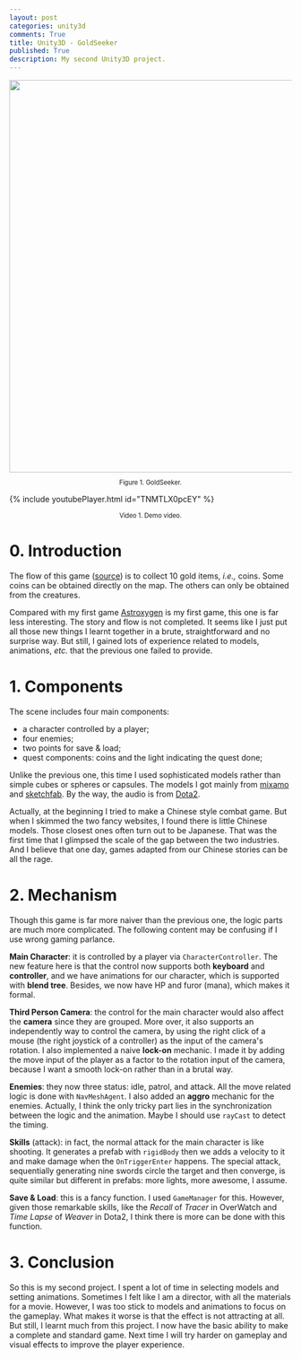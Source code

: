 ```yaml
---
layout: post
categories: unity3d
comments: True
title: Unity3D - GoldSeeker
published: True
description: My second Unity3D project.
---
```


<div align="center"><img src="../../../../assets/images/goldseeker_init.png" alt="" width="700" />
</div>
<center>
  <p style="font-size:80%;">
Figure 1. GoldSeeker.
  </p>
</center>

{% include youtubePlayer.html id="TNMTLX0pcEY" %}
<center>
  <p style="font-size:80%;">
Video 1. Demo video.
  </p>
</center>

# 0. Introduction

The flow of this game ([source](https://github.com/2ez4ai/GoldSeeker)) is to collect 10 gold items, *i.e.,* coins. Some coins can be obtained directly on the map. The others can only be obtained from the creatures.

Compared with my first game [Astroxygen](https://2ez4ai.github.io/2021/03/14/Astroxygen/) is my first game, this one is far less interesting. The story and flow is not completed. It seems like I just put all those new things I learnt together in a brute, straightforward and no surprise way. But still, I gained lots of experience related to models, animations, *etc.* that the previous one failed to provide. 

# 1. Components

The scene includes four main components: 
-	a character controlled by a player;
-	four enemies;
-	two points for save & load;
-	quest components: coins and the light indicating the quest done;

Unlike the previous one, this time I used sophisticated models rather than simple cubes or spheres or capsules. The models I got mainly from [mixamo](http://mixamo.com/) and [sketchfab](https://sketchfab.com/3d-models). By the way, the audio is from [Dota2]([https://dota2.fandom.com/wiki/Category:Audio]).

Actually, at the beginning I tried to make a Chinese style combat game. But when I skimmed the two fancy websites, I found there is little Chinese models. Those closest ones often turn out to be Japanese. That was the first time that I glimpsed the scale of the gap between the two industries. And I believe that one day, games adapted from our Chinese stories can be all the rage.

# 2. Mechanism

Though this game is far more naiver than the previous one, the logic parts are much more complicated. The following content may be confusing if I use wrong gaming parlance.

**Main Character**: it is controlled by a player via `CharacterController`. The new feature here is that the control now supports both **keyboard** and **controller**, and we have animations for our character, which is supported with **blend tree**. Besides, we now have HP and furor (mana), which makes it formal.

**Third Person Camera**: the control for the main character would also affect the **camera** since they are grouped. More over, it also supports an independently way to control the camera, by using the right click of a mouse (the right joystick of a controller) as the input of the camera's rotation. I also implemented a naive **lock-on** mechanic. I made it by adding the move input of the player as a factor to the rotation input of the camera, because I want a smooth lock-on rather than in a brutal way.

**Enemies**: they now three status: idle, patrol, and attack. All the move related logic is done with `NavMeshAgent`. I also added an **aggro** mechanic for the enemies. Actually, I think the only tricky part lies in the synchronization between the logic and the animation. Maybe I should use `rayCast` to detect the timing.

**Skills** (attack): in fact, the normal attack for the main character is like shooting. It generates a prefab with `rigidBody` then we adds a velocity to it and make damage when the `OnTriggerEnter` happens. The special attack, sequentially generating nine swords circle the target and then converge, is quite similar but different in prefabs: more lights, more awesome, I assume.

**Save & Load**: this is a fancy function. I used `GameManager` for this. However, given those remarkable skills, like the *Recall* of *Tracer* in OverWatch and *Time Lapse* of *Weaver* in Dota2, I think there is more can be done with this function.

# 3. Conclusion

So this is my second project. I spent a lot of time in selecting models and setting animations. Sometimes I felt like I am a director, with all the materials for a movie. However, I was too stick to models and animations to focus on the gameplay. What makes it worse is that the effect is not attracting at all. But still, I learnt much from this project. I now have the basic ability to make a complete and standard game. Next time I will try harder on gameplay and visual effects to improve the player experience.

